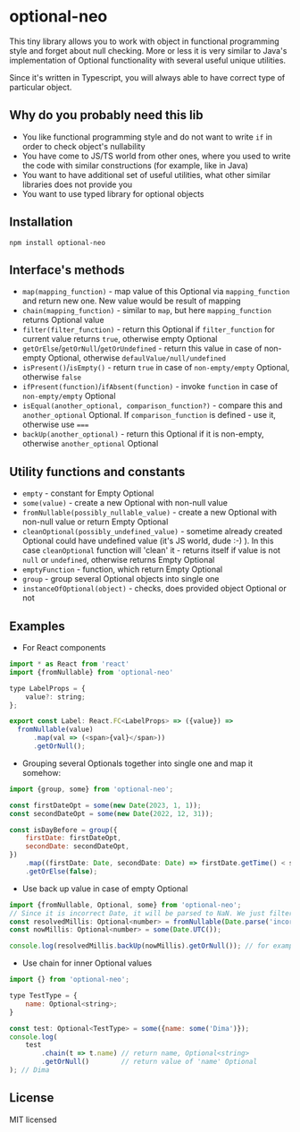 # optional-neo

This tiny library allows you to work with object in functional programming style and forget about null checking. More or less it is very similar to Java's implementation of Optional functionality with several useful unique utilities.

Since it's written in Typescript, you will always able to have correct type of particular object.

## Why do you probably need this lib
- You like functional programming style and do not want to write `if` in order to check object's nullability
- You have come to JS/TS world from other ones, where you used to write the code with similar constructions (for example, like in Java)
- You want to have additional set of useful utilities, what other similar libraries does not provide you
- You want to use typed library for optional objects

## Installation
```
npm install optional-neo
```

## Interface's methods
- `map(mapping_function)` - map value of this Optional via `mapping_function` and return new one. New value would be result of mapping
- `chain(mapping_function)` - similar to `map`, but here `mapping_function` returns Optional value
- `filter(filter_function)` - return this Optional if `filter_function` for current value returns `true`, otherwise empty Optional
- `getOrElse`/`getOrNull`/`getOrUndefined` - return this value in case of non-empty Optional, otherwise `defaulValue/null/undefined`
- `isPresent()`/`isEmpty()` - return `true` in case of `non-empty/empty` Optional, otherwise `false`
- `ifPresent(function)`/`ifAbsent(function)` - invoke `function` in case of `non-empty/empty` Optional
- `isEqual(another_optional, comparison_function?)` - compare this and `another_optional` Optional. If `comparison_function` is defined - use it, otherwise use `===`
- `backUp(another_optional)` - return this Optional if it is non-empty, otherwise `another_optional` Optional

## Utility functions and constants
- `empty` - constant for Empty Optional
- `some(value)` - create a new Optional with non-null value
- `fromNullable(possibly_nullable_value)` - create a new Optional with non-null value or return Empty Optional
- `cleanOptional(possibly_undefined_value)` - sometime already created Optional could have undefined value (it's JS world, dude :-) ). In this case `cleanOptional` function will 'clean' it - returns itself if value is not `null` or `undefined`, otherwise returns Empty Optional
- `emptyFunction` - function, which return Empty Optional
- `group` - group several Optional objects into single one
- `instanceOfOptional(object)` - checks, does provided object Optional or not

## Examples
- For React components
```js
import * as React from 'react'
import {fromNullable} from 'optional-neo'

type LabelProps = {
    value?: string;
};

export const Label: React.FC<LabelProps> => ({value}) =>
  fromNullable(value)
      .map(val => (<span>{val}</span>))
      .getOrNull();
```
- Grouping several Optionals together into single one and map it somehow:
```js
import {group, some} from 'optional-neo';

const firstDateOpt = some(new Date(2023, 1, 1));
const secondDateOpt = some(new Date(2022, 12, 31));

const isDayBefore = group({
    firstDate: firstDateOpt,
    secondDate: secondDateOpt,
})
    .map((firstDate: Date, secondDate: Date) => firstDate.getTime() < secondDate.getTime())
    .getOrElse(false);
```
- Use back up value in case of empty Optional
```js
import {fromNullable, Optional, some} from 'optional-neo';
// Since it is incorrect Date, it will be parsed to NaN. We just filter it and convert to empty Optional
const resolvedMillis: Optional<number> = fromNullable(Date.parse('incorrect_date')).filter(millis => !isNaN(millis));
const nowMillis: Optional<number> = some(Date.UTC());

console.log(resolvedMillis.backUp(nowMillis).getOrNull()); // for example, 1679157633434
```
- Use chain for inner Optional values
```js
import {} from 'optional-neo';

type TestType = {
    name: Optional<string>;
}

const test: Optional<TestType> = some({name: some('Dima')});
console.log(
    test
        .chain(t => t.name) // return name, Optional<string>
        .getOrNull()        // return value of 'name' Optional
); // Dima
```
## License
MIT licensed